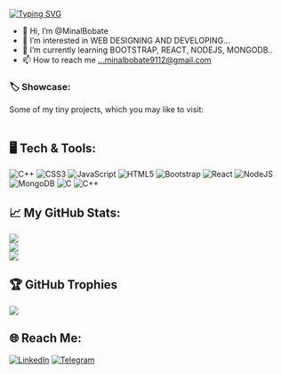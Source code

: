 [![Typing SVG](https://readme-typing-svg.herokuapp.com/?lines=FULL+STACK+WEB+DEVELOPER)](https://git.io/typing-svg)
- 👋 Hi, I’m @MinalBobate
- 👀 I’m interested in WEB DESIGNING AND DEVELOPING...
- 🌱 I’m currently learning BOOTSTRAP, REACT, NODEJS, MONGODB..
- 📫 How to reach me ...minalbobate9112@gmail.com

<!---
MinalBobate/MinalBobate is a ✨ special ✨ repository because its `README.md` (this file) appears on your GitHub profile.
You can click the Preview link to take a look at your changes.
--->
 ### 🏷️ Showcase:
  Some of my tiny projects, which you may like to visit:
  <br><br>
  
  
## 🖥️ Tech & Tools:
![C++](https://img.shields.io/badge/c++-%2300599C.svg?style=for-the-badge&logo=c%2B%2B&logoColor=white) ![CSS3](https://img.shields.io/badge/css3-%231572B6.svg?style=for-the-badge&logo=css3&logoColor=white) ![JavaScript](https://img.shields.io/badge/javascript-%23323330.svg?style=for-the-badge&logo=javascript&logoColor=%23F7DF1E) ![HTML5](https://img.shields.io/badge/html5-%23E34F26.svg?style=for-the-badge&logo=html5&logoColor=white) ![Bootstrap](https://img.shields.io/badge/bootstrap-%23563D7C.svg?logo=bootstrap&logoColor=white&style=for-the-badge) ![React](https://img.shields.io/badge/react-3670A0?style=for-the-badge&logo=react&logoColor=ffdd54) ![NodeJS](https://img.shields.io/badge/NodeJS-EA4C89?style=for-the-badge&logo=NodeJS&logoColor=white) ![MongoDB](https://img.shields.io/badge/MongoDB-e0e0e0?style=for-the-badge&logo=MongoDB&logoColor=080A13) ![C](https://img.shields.io/badge/C-657D8B?style=for-the-badge&logo=C&logoColor=FFFFFF) ![C++](https://img.shields.io/badge/C++-203759?style=for-the-&logo=C++&logoColor=EEF37B)
## 📈 My GitHub Stats:
![](https://github-readme-stats.vercel.app/api?username=MinalBobate&theme=dark&hide_border=false&include_all_commits=false&count_private=false)<br/>
![](https://github-readme-streak-stats.herokuapp.com/?user=MinalBobat&theme=dark&hide_border=false)<br/>
![](https://github-readme-stats.vercel.app/api/top-langs/?username=MinalBobat&theme=dark&hide_border=false&include_all_commits=false&count_private=false&layout=compact)
## 🏆 GitHub Trophies
![](https://github-profile-trophy.vercel.app/?username=MinalBobat&theme=radical&no-frame=false&no-bg=true&margin-w=4)
## 🌐 Reach Me:
[![LinkedIn](https://img.shields.io/badge/LinkedIn-%230077B5.svg?style=for-the-badge&logo=linkedin&logoColor=white)](https://www.linkedin.com/in/minal-bobate-0982b11a3/) 
[![Telegram](https://img.shields.io/badge/Telegram-2CA5E0?logo=telegram&logoColor=white&style=for-the-badge)](https://t.me/MinalBobate)
